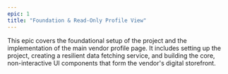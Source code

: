 ```yaml
---
epic: 1
title: "Foundation & Read-Only Profile View"
---
```


This epic covers the foundational setup of the project and the implementation of the main vendor profile page. It includes setting up the project, creating a resilient data fetching service, and building the core, non-interactive UI components that form the vendor's digital storefront.